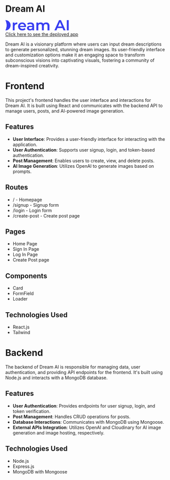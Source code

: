 # Dream AI
<img src="./client/src/assets/logo.png" alt="logo" width="200"/> </br>
[Click here to see the deployed app](https://ai-dream.netlify.app/)

Dream AI is a visionary platform where users can input dream descriptions to generate personalized, stunning dream images. Its user-friendly interface and customization options make it an engaging space to transform subconscious visions into captivating visuals, fostering a community of dream-inspired creativity.

# Frontend

This project's frontend handles the user interface and interactions for Dream AI. It is built using React and communicates with the backend API to manage users, posts, and AI-powered image generation.

## Features

- **User Interface**: Provides a user-friendly interface for interacting with the application.
- **User Authentication**: Supports user signup, login, and token-based authentication.
- **Post Management**: Enables users to create, view, and delete posts.
- **AI Image Generation**: Utilizes OpenAI to generate images based on prompts.

## Routes

- / - Homepage
- /signup - Signup form
- /login - Login form
- /create-post - Create post page

## Pages

- Home Page
- Sign In Page
- Log In Page
- Create Post page

## Components

- Card
- FormField
- Loader

## Technologies Used

- React.js
- Tailwind

# Backend

The backend of Dream AI is responsible for managing data, user authentication, and providing API endpoints for the frontend. It's built using Node.js and interacts with a MongoDB database.

## Features

- **User Authentication**: Provides endpoints for user signup, login, and token verification.
- **Post Management**: Handles CRUD operations for posts.
- **Database Interactions**: Communicates with MongoDB using Mongoose.
- **External APIs Integration**: Utilizes OpenAI and Cloudinary for AI image generation and image hosting, respectively.

## Technologies Used

- Node.js
- Express.js
- MongoDB with Mongoose


